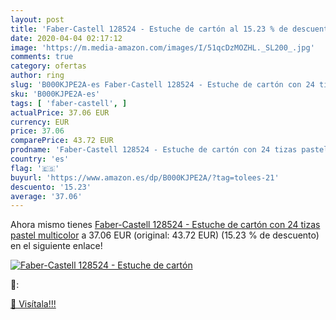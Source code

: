 ```yaml
---
layout: post
title: 'Faber-Castell 128524 - Estuche de cartón al 15.23 % de descuento'
date: 2020-04-04 02:17:12
image: 'https://m.media-amazon.com/images/I/51qcDzMOZHL._SL200_.jpg'
comments: true
category: ofertas
author: ring
slug: 'B000KJPE2A-es Faber-Castell 128524 - Estuche de cartón con 24 tizas...'
sku: 'B000KJPE2A-es'
tags: [ 'faber-castell', ]
actualPrice: 37.06 EUR
currency: EUR
price: 37.06
comparePrice: 43.72 EUR
prodname: 'Faber-Castell 128524 - Estuche de cartón con 24 tizas pastel  multicolor'
country: 'es'
flag: '🇪🇸'
buyurl: 'https://www.amazon.es/dp/B000KJPE2A/?tag=tolees-21'
descuento: '15.23'
average: '37.06'
---
```


Ahora mismo tienes [Faber-Castell 128524 - Estuche de cartón con 24 tizas pastel  multicolor](https://www.amazon.es/dp/B000KJPE2A/?tag=tolees-21) a 37.06 EUR (original: 43.72 EUR) (15.23 %  de descuento) en el siguiente enlace!

[![Faber-Castell 128524 - Estuche de cartón](https://m.media-amazon.com/images/I/51qcDzMOZHL._SL200_.jpg)](https://www.amazon.es/dp/B000KJPE2A/?tag=tolees-21)

🔎:


[🛒 Visítala!!!](https://www.amazon.es/dp/B000KJPE2A/?tag=tolees-21)
